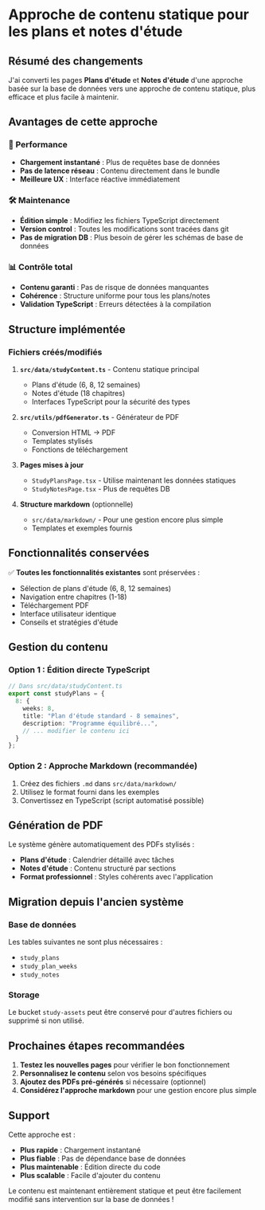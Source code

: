 # Approche de contenu statique pour les plans et notes d'étude

## Résumé des changements

J'ai converti les pages **Plans d'étude** et **Notes d'étude** d'une approche basée sur la base de données vers une approche de contenu statique, plus efficace et plus facile à maintenir.

## Avantages de cette approche

### 🚀 Performance
- **Chargement instantané** : Plus de requêtes base de données
- **Pas de latence réseau** : Contenu directement dans le bundle
- **Meilleure UX** : Interface réactive immédiatement

### 🛠️ Maintenance
- **Édition simple** : Modifiez les fichiers TypeScript directement
- **Version control** : Toutes les modifications sont tracées dans git
- **Pas de migration DB** : Plus besoin de gérer les schémas de base de données

### 📊 Contrôle total
- **Contenu garanti** : Pas de risque de données manquantes
- **Cohérence** : Structure uniforme pour tous les plans/notes
- **Validation TypeScript** : Erreurs détectées à la compilation

## Structure implémentée

### Fichiers créés/modifiés

1. **`src/data/studyContent.ts`** - Contenu statique principal
   - Plans d'étude (6, 8, 12 semaines)
   - Notes d'étude (18 chapitres)
   - Interfaces TypeScript pour la sécurité des types

2. **`src/utils/pdfGenerator.ts`** - Générateur de PDF
   - Conversion HTML → PDF
   - Templates stylisés
   - Fonctions de téléchargement

3. **Pages mises à jour**
   - `StudyPlansPage.tsx` - Utilise maintenant les données statiques
   - `StudyNotesPage.tsx` - Plus de requêtes DB

4. **Structure markdown** (optionnelle)
   - `src/data/markdown/` - Pour une gestion encore plus simple
   - Templates et exemples fournis

## Fonctionnalités conservées

✅ **Toutes les fonctionnalités existantes** sont préservées :
- Sélection de plans d'étude (6, 8, 12 semaines)
- Navigation entre chapitres (1-18)
- Téléchargement PDF
- Interface utilisateur identique
- Conseils et stratégies d'étude

## Gestion du contenu

### Option 1 : Édition directe TypeScript
```typescript
// Dans src/data/studyContent.ts
export const studyPlans = {
  8: {
    weeks: 8,
    title: "Plan d'étude standard - 8 semaines",
    description: "Programme équilibré...",
    // ... modifier le contenu ici
  }
};
```

### Option 2 : Approche Markdown (recommandée)
1. Créez des fichiers `.md` dans `src/data/markdown/`
2. Utilisez le format fourni dans les exemples
3. Convertissez en TypeScript (script automatisé possible)

## Génération de PDF

Le système génère automatiquement des PDFs stylisés :
- **Plans d'étude** : Calendrier détaillé avec tâches
- **Notes d'étude** : Contenu structuré par sections
- **Format professionnel** : Styles cohérents avec l'application

## Migration depuis l'ancien système

### Base de données
Les tables suivantes ne sont plus nécessaires :
- `study_plans`
- `study_plan_weeks`
- `study_notes`

### Storage
Le bucket `study-assets` peut être conservé pour d'autres fichiers ou supprimé si non utilisé.

## Prochaines étapes recommandées

1. **Testez les nouvelles pages** pour vérifier le bon fonctionnement
2. **Personnalisez le contenu** selon vos besoins spécifiques
3. **Ajoutez des PDFs pré-générés** si nécessaire (optionnel)
4. **Considérez l'approche markdown** pour une gestion encore plus simple

## Support

Cette approche est :
- **Plus rapide** : Chargement instantané
- **Plus fiable** : Pas de dépendance base de données
- **Plus maintenable** : Édition directe du code
- **Plus scalable** : Facile d'ajouter du contenu

Le contenu est maintenant entièrement statique et peut être facilement modifié sans intervention sur la base de données !
